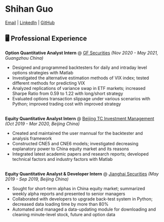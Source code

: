 # Shihan Guo

[Email](shihan.guo@columbia.edu) | [LinkedIn](https://www.linkedin.com/in/shihanguoricky/) | [GitHub](https://github.com/Shihan-Guo)

## 🖥 Professional Experience
**Option Quantitative Analyst Intern** @ [GF Securities](http://en.gf.com.cn/) _(Nov 2020 - May 2021, Guangzhou China)_ <br>
  - Designed and programmed backtesters for daily and intraday level options strategies with Matlab
  - Investigated the alternative estimation methods of VIX index; tested different methods for predicting VIX 
  - Analyzed replications of variance swap in ETF markets; increased Sharpe Ratio from 0.59 to 1.22 with long/short strategy
  - Evaluated options transaction slippage under various scenarios with Python; improved trading cost with improved strategy
<br><br>

**Equity Quantitative Analyst Intern** @ [Beijing TC Investment Management](http://www.btc-fund.cn/) _(Oct 2019 - Mar 2020, Beijing China)_ <br>
- Created and maintained the user mannual for the backtester and analysis framework
- Constructed CNE5 and CNE6 models; investigated decreasing explanatory power to China equity market and its reasons 
- Integrated latest academic papers and research reports; developed technical factors and industry factors with Matlab
<br><br>

**Equity Quantitative Analyst & Developer Intern** @ [Jianghai Securities](https://www.jhzq.com.cn/) _(May 2019 - Sep 2019, Beijing China)_ <br>
- Sought for short-term alphas in China equity market; summarized weekly alpha reports and presented to senior managers
- Collaborated with developers to upgrade back-test system in Python; decreased data loading time by more than 80% 
- Automated and managed a data-updating module for downloading and cleaning minute-level stock, future and option data
